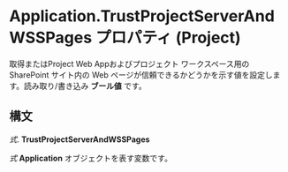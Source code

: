 
# Application.TrustProjectServerAndWSSPages プロパティ (Project)

取得またはProject Web Appおよびプロジェクト ワークスペース用の SharePoint サイト内の Web ページが信頼できるかどうかを示す値を設定します。読み取り/書き込み **ブール値** です。


## 構文

 _式_. **TrustProjectServerAndWSSPages**

 _式_ **Application** オブジェクトを表す変数です。

